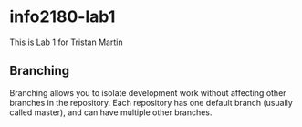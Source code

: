 # info2180-lab1

This is Lab 1 for Tristan Martin

## Branching

Branching allows you to isolate development work without affecting other branches in the repository. Each repository has one default branch (usually called master), and can have multiple other branches.